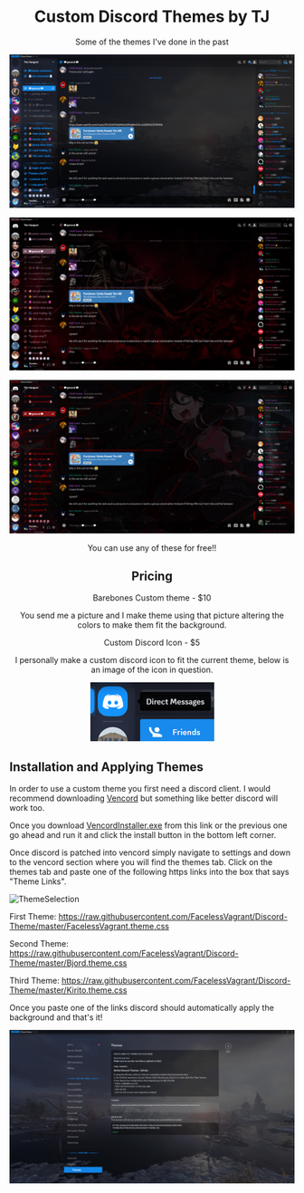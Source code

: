 
<div align="center">

# Custom Discord Themes by TJ

Some of the themes I've done in the past

![v1 FacelessVagrant](https://github.com/FacelessVagrant/Discord-Theme/blob/f877f0628b7965903bd2958368a8bd2a7faa155e/Screenshots/Screenshot%202023-07-18%20175100.png)

![v1 Bjord](https://github.com/FacelessVagrant/Discord-Theme/blob/f877f0628b7965903bd2958368a8bd2a7faa155e/Screenshots/Screenshot%202023-07-18%20175132.png)

![v1 Kirito](https://github.com/FacelessVagrant/Discord-Theme/blob/f877f0628b7965903bd2958368a8bd2a7faa155e/Screenshots/Screenshot%202023-07-18%20175457.png)

You can use any of these for free!!

</div>

<div align="center">

## Pricing

Barebones Custom theme - $10

You send me a picture and I make theme using that picture altering the colors to make them fit the background.


Custom Discord Icon - $5 

I personally make a custom discord icon to fit the current theme, below is an image of the icon in question. 

![Icon](https://github.com/FacelessVagrant/Discord-Theme/blob/842a6ea308e7652280f2fb191f6a1cb28169107f/Screenshots/Screenshot%202023-07-18%20185033.png)

</div>

## Installation and Applying Themes

In order to use a custom theme you first need a discord client. I would recommend downloading [Vencord](https://github.com/Vendicated/Vencord) but something like better discord will work too.

Once you download [VencordInstaller.exe](https://github.com/Vencord/Installer/releases/latest/download/VencordInstaller.exe) from this link or the previous one go ahead and run it and click the install button in the bottom left corner.

Once discord is patched into vencord simply navigate to settings and down to the vencord section where you will find the themes tab. Click on the themes tab and paste one of the following https links into the box that says "Theme Links".

![ThemeSelection](https://github.com/FacelessVagrant/Discord-Theme/assets/126747692/75308e87-de24-483d-95c7-fa5807a6f607)

First Theme: https://raw.githubusercontent.com/FacelessVagrant/Discord-Theme/master/FacelessVagrant.theme.css

Second Theme: https://raw.githubusercontent.com/FacelessVagrant/Discord-Theme/master/Bjord.theme.css

Third Theme: https://raw.githubusercontent.com/FacelessVagrant/Discord-Theme/master/Kirito.theme.css

Once you paste one of the links discord should automatically apply the background and that's it!

![Final](https://github.com/FacelessVagrant/Discord-Theme/blob/87c23b149c6b0601341cdf10729f72eeba255a9b/Screenshots/Screenshot%202023-07-18%20184129.png)
